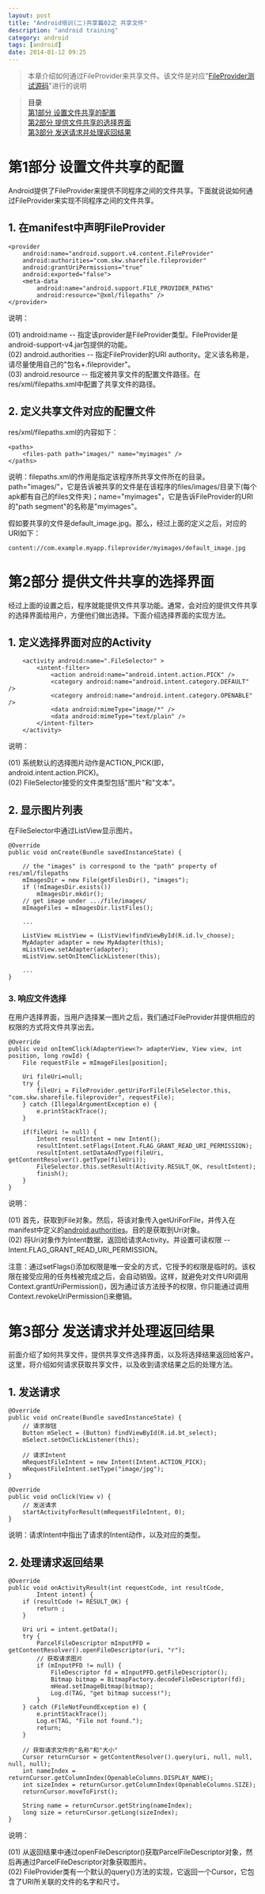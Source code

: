 ```yaml
---
layout: post
title: "Android培训(二)共享篇02之 共享文件"
description: "android training"
category: android
tags: [android]
date: 2014-01-12 09:25
---
```


> 本章介绍如何通过FileProvider来共享文件。该文件是对应"[FileProvider测试源码](https://github.com/wangkuiwu/android_applets/tree/master/training/02_sharing_data/02_share_file/ShareFile)"进行的说明

> **目录**  
[第1部分 设置文件共享的配置](#anchor1)  
[第2部分 提供文件共享的选择界面](#anchor2)  
[第3部分 发送请求并处理返回结果](#anchor3)  


<a name="anchor1"></a>
# 第1部分 设置文件共享的配置

Android提供了FileProvider来提供不同程序之间的文件共享。下面就说说如何通过FileProvider来实现不同程序之间的文件共享。

## 1. 在manifest中声明FileProvider

    <provider
        android:name="android.support.v4.content.FileProvider"
        android:authorities="com.skw.sharefile.fileprovider"
        android:grantUriPermissions="true"
        android:exported="false">
        <meta-data
            android:name="android.support.FILE_PROVIDER_PATHS"
            android:resource="@xml/filepaths" />
    </provider>

说明：

(01) android:name -- 指定该provider是FileProvider类型。FileProvider是android-support-v4.jar包提供的功能。  
(02) android.authorities -- 指定FileProvider的URI authority。定义该名称是，请尽量使用自己的"包名+.fileprovider"。  
(03) android.resource -- 指定被共享文件的配置文件路径。在res/xml/filepaths.xml中配置了共享文件的路径。  



## 2. 定义共享文件对应的配置文件

res/xml/filepaths.xml的内容如下：

    <paths>
        <files-path path="images/" name="myimages" />
    </paths>

说明：filepaths.xml的作用是指定该程序所共享文件所在的目录。path="images/"，它是告诉被共享的文件是在该程序的files/images/目录下(每个apk都有自己的files文件夹)；name="myimages"，它是告诉FileProvider的URI的"path segment"的名称是"myimages"。

假如要共享的文件是default_image.jpg。那么，经过上面的定义之后，对应的URI如下：

    content://com.example.myapp.fileprovider/myimages/default_image.jpg




<a name="anchor2"></a>
# 第2部分 提供文件共享的选择界面

经过上面的设置之后，程序就能提供文件共享功能。通常，会对应的提供文件共享的选择界面给用户，方便他们做出选择。下面介绍选择界面的实现方法。


## 1. 定义选择界面对应的Activity


        <activity android:name=".FileSelector" >
            <intent-filter>    
                <action android:name="android.intent.action.PICK" />
                <category android:name="android.intent.category.DEFAULT" />
                <category android:name="android.intent.category.OPENABLE" />
                <data android:mimeType="image/*" />
                <data android:mimeType="text/plain" />
            </intent-filter>   
        </activity> 


说明：

(01) 系统默认的选择图片动作是ACTION_PICK(即，android.intent.action.PICK)。  
(02) FileSelector接受的文件类型包括"图片"和"文本"。


## 2. 显示图片列表

在FileSelector中通过ListView显示图片。

    @Override
    public void onCreate(Bundle savedInstanceState) {

        // the "images" is correspond to the "path" property of res/xml/filepaths
        mImagesDir = new File(getFilesDir(), "images");
        if (!mImagesDir.exists())
            mImagesDir.mkdir();
        // get image under .../file/images/
        mImageFiles = mImagesDir.listFiles();

        ...

        ListView mListView = (ListView)findViewById(R.id.lv_choose);
        MyAdapter adapter = new MyAdapter(this);
        mListView.setAdapter(adapter);
        mListView.setOnItemClickListener(this);

        ...
    }


### 3. 响应文件选择

在用户选择界面，当用户选择某一图片之后，我们通过FileProvider并提供相应的权限的方式将文件共享出去。

    @Override
    public void onItemClick(AdapterView<?> adapterView, View view, int position, long rowId) {
        File requestFile = mImageFiles[position];

        Uri fileUri=null;
        try {
            fileUri = FileProvider.getUriForFile(FileSelector.this, "com.skw.sharefile.fileprovider", requestFile);
        } catch (IllegalArgumentException e) {
            e.printStackTrace();
        }

        if(fileUri != null) {
            Intent resultIntent = new Intent();
            resultIntent.setFlags(Intent.FLAG_GRANT_READ_URI_PERMISSION);
            resultIntent.setDataAndType(fileUri, getContentResolver().getType(fileUri));
            FileSelector.this.setResult(Activity.RESULT_OK, resultIntent);
            finish();
        }
    }

说明：

(01) 首先，获取到File对象。然后，将该对象传入getUriForFile，并传入在manifest中定义的<android:authorities>。目的是获取到Uri对象。  
(02) 将Uri对象作为Intent数据，返回给请求Activity。并设置可读权限 -- Intent.FLAG_GRANT_READ_URI_PERMISSION。

注意：通过setFlags()添加权限是唯一安全的方式，它授予的权限是临时的。该权限在接受应用的任务栈被完成之后，会自动销毁。这样，就避免对文件URI调用Context.grantUriPermission()，因为通过该方法授予的权限，你只能通过调用Context.revokeUriPermission()来撤销。




<a name="anchor3"></a>
# 第3部分 发送请求并处理返回结果

前面介绍了如何共享文件，提供共享文件选择界面，以及将选择结果返回给客户。这里，将介绍如何请求获取共享文件，以及收到请求结果之后的处理方法。


## 1. 发送请求

    @Override
    public void onCreate(Bundle savedInstanceState) {
        // 请求按钮
        Button mSelect = (Button) findViewById(R.id.bt_select);
        mSelect.setOnClickListener(this);

        // 请求Intent
        mRequestFileIntent = new Intent(Intent.ACTION_PICK);
        mRequestFileIntent.setType("image/jpg");
    }   

    @Override 
    public void onClick(View v) {
        // 发送请求
        startActivityForResult(mRequestFileIntent, 0); 
    } 

说明：请求Intent中指出了请求的Intent动作，以及对应的类型。


## 2. 处理请求返回结果

    @Override
    public void onActivityResult(int requestCode, int resultCode,
            Intent intent) {
        if (resultCode != RESULT_OK) {
            return ;
        }   
            
        Uri uri = intent.getData();
        try {
            ParcelFileDescriptor mInputPFD = getContentResolver().openFileDescriptor(uri, "r");
            // 获取请求图片
            if (mInputPFD != null) {
                FileDescriptor fd = mInputPFD.getFileDescriptor();
                Bitmap bitmap = BitmapFactory.decodeFileDescriptor(fd);
                mHead.setImageBitmap(bitmap);
                Log.d(TAG, "get bitmap success!");
            }   
        } catch (FileNotFoundException e) {
            e.printStackTrace();
            Log.e(TAG, "File not found.");
            return;
        }

        // 获取请求文件的"名称"和"大小"
        Cursor returnCursor = getContentResolver().query(uri, null, null, null, null);
        int nameIndex = returnCursor.getColumnIndex(OpenableColumns.DISPLAY_NAME);
        int sizeIndex = returnCursor.getColumnIndex(OpenableColumns.SIZE);
        returnCursor.moveToFirst();

        String name = returnCursor.getString(nameIndex);
        long size = returnCursor.getLong(sizeIndex);
    }

说明：

(01) 从返回结果中通过openFileDescriptor()获取ParcelFileDescriptor对象，然后再通过ParcelFileDescriptor对象获取图片。  
(02) FileProvider类有一个默认的query()方法的实现，它返回一个Cursor，它包含了URI所关联的文件的名字和尺寸。 

